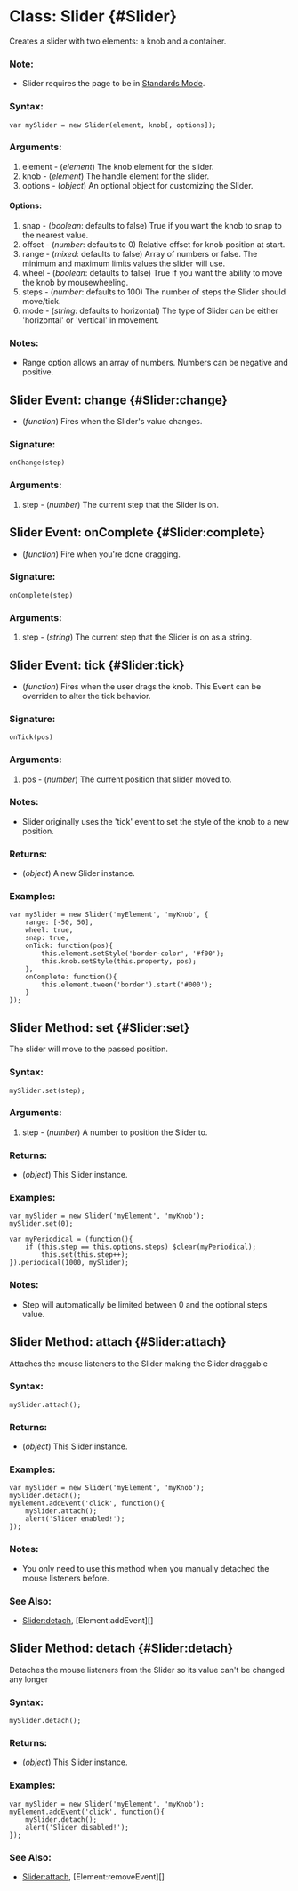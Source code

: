 Class: Slider {#Slider}
=======================

Creates a slider with two elements: a knob and a container.

### Note:

- Slider requires the page to be in [Standards Mode](http://hsivonen.iki.fi/doctype/).

### Syntax:

	var mySlider = new Slider(element, knob[, options]);

### Arguments:

1. element - (*element*) The knob element for the slider.
2. knob    - (*element*) The handle element for the slider.
3. options - (*object*) An optional object for customizing the Slider.

#### Options:

1. snap   - (*boolean*: defaults to false) True if you want the knob to snap to the nearest value.
2. offset - (*number*: defaults to 0) Relative offset for knob position at start.
3. range  - (*mixed*: defaults to false) Array of numbers or false. The minimum and maximum limits values the slider will use.
4. wheel  - (*boolean*: defaults to false) True if you want the ability to move the knob by mousewheeling.
5. steps  - (*number*: defaults to 100) The number of steps the Slider should move/tick.
6. mode   - (*string*: defaults to horizontal) The type of Slider can be either 'horizontal' or 'vertical' in movement.

### Notes:

- Range option allows an array of numbers. Numbers can be negative and positive.



Slider Event: change {#Slider:change}
-----------------------------------------

* (*function*) Fires when the Slider's value changes.

### Signature:

	onChange(step)

### Arguments:

1. step - (*number*) The current step that the Slider is on.



Slider Event: onComplete {#Slider:complete}
---------------------------------------------

* (*function*) Fire when you're done dragging.

### Signature:

	onComplete(step)

### Arguments:

1. step - (*string*) The current step that the Slider is on as a string.



Slider Event: tick {#Slider:tick}
-------------------------------------

* (*function*) Fires when the user drags the knob. This Event can be overriden to alter the tick behavior.

### Signature:

	onTick(pos)

### Arguments:

1. pos - (*number*) The current position that slider moved to.

### Notes:

- Slider originally uses the 'tick' event to set the style of the knob to a new position.

### Returns:

* (*object*) A new Slider instance.

### Examples:

	var mySlider = new Slider('myElement', 'myKnob', {
		range: [-50, 50],
		wheel: true,
		snap: true,
		onTick: function(pos){
			this.element.setStyle('border-color', '#f00');
			this.knob.setStyle(this.property, pos);
		},
		onComplete: function(){
			this.element.tween('border').start('#000');
		}
	});



Slider Method: set {#Slider:set}
--------------------------------

The slider will move to the passed position.

### Syntax:

	mySlider.set(step);

### Arguments:

1. step - (*number*) A number to position the Slider to.

### Returns:

* (*object*) This Slider instance.

### Examples:

	var mySlider = new Slider('myElement', 'myKnob');
	mySlider.set(0);

	var myPeriodical = (function(){
		if (this.step == this.options.steps) $clear(myPeriodical);
			this.set(this.step++);
	}).periodical(1000, mySlider);

### Notes:

- Step will automatically be limited between 0 and the optional steps value.



Slider Method: attach {#Slider:attach}
--------------------------------

Attaches the mouse listeners to the Slider making the Slider draggable

### Syntax:

	mySlider.attach();

### Returns:

* (*object*) This Slider instance.

### Examples:

	var mySlider = new Slider('myElement', 'myKnob');
	mySlider.detach();
	myElement.addEvent('click', function(){
		mySlider.attach();
		alert('Slider enabled!');
	});

### Notes:

- You only need to use this method when you manually detached the mouse listeners before.

### See Also:

- [Slider:detach](#Slider:detach), [Element:addEvent][]



Slider Method: detach {#Slider:detach}
--------------------------------

Detaches the mouse listeners from the Slider so its value can't be changed any longer

### Syntax:

	mySlider.detach();

### Returns:

* (*object*) This Slider instance.

### Examples:

	var mySlider = new Slider('myElement', 'myKnob');
	myElement.addEvent('click', function(){
		mySlider.detach();
		alert('Slider disabled!');
	});

### See Also:

- [Slider:attach](#Slider:attach), [Element:removeEvent][]